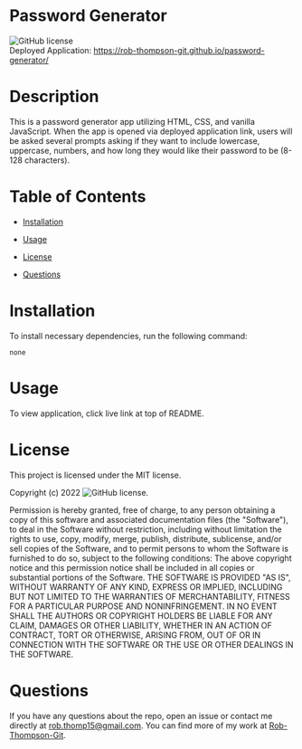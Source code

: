 

# Password Generator
![GitHub license](https://img.shields.io/badge/license-MIT-blue.svg)<br>
Deployed Application: https://rob-thompson-git.github.io/password-generator/
# Description

This is a password generator app utilizing HTML, CSS, and vanilla JavaScript. When the app is opened via deployed application link, users will be asked several prompts asking if they want to include lowercase, uppercase, numbers, and how long they would like their password to be (8-128 characters).

# Table of Contents 

* [Installation](#installation)

* [Usage](#usage)

* [License](#license)

* [Questions](#questions)

# Installation

To install necessary dependencies, run the following command:

```
none
```

# Usage

To view application, click live link at top of README.

# License

This project is licensed under the MIT license.

Copyright (c) 2022 ![GitHub license](https://img.shields.io/badge/license-MIT-blue.svg).
        
Permission is hereby granted, free of charge, to any person obtaining a copy of this software and associated
documentation files (the "Software"), to deal in the Software without restriction, including without limitation
the rights to use, copy, modify, merge, publish, distribute, sublicense, and/or sell copies of the Software, and
to permit persons to whom the Software is furnished to do so, subject to the following conditions:
The above copyright notice and this permission notice shall be included in all copies or substantial portions
of the Software.
THE SOFTWARE IS PROVIDED "AS IS", WITHOUT WARRANTY OF ANY KIND, EXPRESS OR IMPLIED, INCLUDING BUT NOT LIMITED TO 
THE WARRANTIES OF MERCHANTABILITY, FITNESS FOR A PARTICULAR PURPOSE AND NONINFRINGEMENT. IN NO EVENT SHALL THE 
AUTHORS OR COPYRIGHT HOLDERS BE LIABLE FOR ANY CLAIM, DAMAGES OR OTHER LIABILITY, WHETHER IN AN ACTION OF CONTRACT,
TORT OR OTHERWISE, ARISING FROM, OUT OF OR IN CONNECTION WITH THE SOFTWARE OR THE USE OR OTHER DEALINGS IN THE SOFTWARE.

# Questions

If you have any questions about the repo, open an issue or contact me directly at rob.thomp15@gmail.com. You can find more of my work at [Rob-Thompson-Git](https://github.com/Rob-Thompson-Git/).

